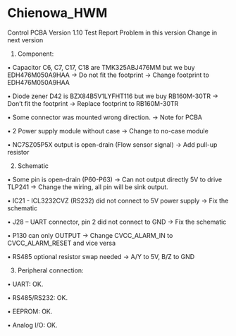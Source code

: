 # Chienowa_HWM
Control PCBA Version 1.10 Test Report
Problem in this version
Change in next version

1.	Component:

•	Capacitor C6, C7, C17, C18 are TMK325ABJ476MM but we buy EDH476M050A9HAA -> Do not fit the footprint -> Change footprint to EDH476M050A9HAA

•	Diode zener D42 is BZX84B5V1LYFHT116 but we buy RB160M-30TR -> Don’t fit the footprint -> Replace footprint to RB160M-30TR

•	Some connector was mounted wrong direction. -> Note for PCBA

•	2 Power supply module without case -> Change to no-case module

•	NC7SZ05P5X output is open-drain (Flow sensor signal) -> Add pull-up resistor

2.	Schematic

•	Some pin is open-drain (P60-P63) -> Can not output directly 5V to drive TLP241 -> Change the wiring, all pin will be sink output.

•	IC21 - ICL3232CVZ (RS232) did not connect to 5V power supply -> Fix the schematic

•	J28 – UART connector, pin 2 did not connect to GND -> Fix the schematic

•	P130 can only OUTPUT -> Change CVCC_ALARM_IN to CVCC_ALARM_RESET and vice versa

•	RS485 optional resistor swap needed -> A/Y to 5V, B/Z to GND

3.	Peripheral connection:

•	UART: OK.

•	RS485/RS232: OK.

•	EEPROM: OK.

•	Analog I/O: OK.

